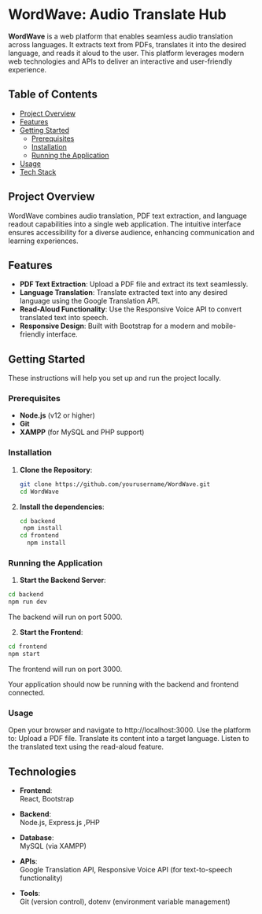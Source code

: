 # WordWave: Audio Translate Hub

**WordWave** is a web platform that enables seamless audio translation across languages. It extracts text from PDFs, translates it into the desired language, and reads it aloud to the user. This platform leverages modern web technologies and APIs to deliver an interactive and user-friendly experience.

## Table of Contents

- [Project Overview](#project-overview)
- [Features](#features)
- [Getting Started](#getting-started)
  - [Prerequisites](#prerequisites)
  - [Installation](#installation)
  - [Running the Application](#running-the-application)
- [Usage](#usage)
- [Tech Stack](#tech-stack)

## Project Overview

WordWave combines audio translation, PDF text extraction, and language readout capabilities into a single web application. The intuitive interface ensures accessibility for a diverse audience, enhancing communication and learning experiences.

## Features

- **PDF Text Extraction**: Upload a PDF file and extract its text seamlessly.
- **Language Translation**: Translate extracted text into any desired language using the Google Translation API.
- **Read-Aloud Functionality**: Use the Responsive Voice API to convert translated text into speech.
- **Responsive Design**: Built with Bootstrap for a modern and mobile-friendly interface.

## Getting Started

These instructions will help you set up and run the project locally.

### Prerequisites

- **Node.js** (v12 or higher)
- **Git**
- **XAMPP** (for MySQL and PHP support)

### Installation

1. **Clone the Repository**:
   ```bash
   git clone https://github.com/yourusername/WordWave.git
   cd WordWave
2. **Install the dependencies**:
   ```bash
   cd backend
    npm install
   cd frontend
     npm install
   
### Running the Application
1.  **Start the Backend Server**:
```bash
cd backend
npm run dev
```
The backend will run on port 5000.

2.  **Start the Frontend**:

```bash
cd frontend
npm start
```
The frontend will run on port 3000.

Your application should now be running with the backend and frontend connected.

### Usage

Open your browser and navigate to http://localhost:3000.
Use the platform to:
Upload a PDF file.
Translate its content into a target language.
Listen to the translated text using the read-aloud feature.

## Technologies

- **Frontend**:  
  React, Bootstrap 

- **Backend**:  
  Node.js, Express.js ,PHP

- **Database**:  
  MySQL (via XAMPP)  

- **APIs**:  
  Google Translation API, Responsive Voice API (for text-to-speech functionality)  

- **Tools**:  
  Git (version control), dotenv (environment variable management)  
